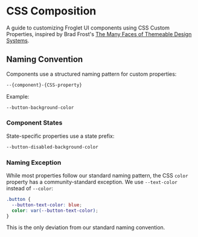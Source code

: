 # CSS Composition

A guide to customizing Froglet UI components using CSS Custom Properties, inspired by Brad Frost's [The Many Faces of Themeable Design Systems](https://bradfrost.com/blog/post/the-many-faces-of-themeable-design-systems/).

## Naming Convention

Components use a structured naming pattern for custom properties:

```css
--{component}-{CSS-property}
```

Example:
```css
--button-background-color
```

### Component States

State-specific properties use a state prefix:

```css
--button-disabled-background-color
```

### Naming Exception

While most properties follow our standard naming pattern, the CSS `color` property has a community-standard exception. We use `--text-color` instead of `--color`:

```css
.button {
  --button-text-color: blue;
  color: var(--button-text-color);
}
```

This is the only deviation from our standard naming convention.
